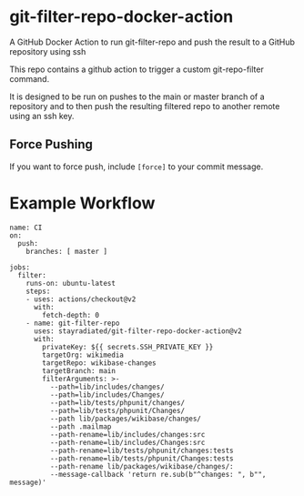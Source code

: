 # git-filter-repo-docker-action

A GitHub Docker Action to run git-filter-repo and push the result to a GitHub repository using ssh

This repo contains a github action to trigger a custom git-repo-filter command.

It is designed to be run on pushes to the main or master branch of a repository
and to then push the resulting filtered repo to another remote using an ssh key.

## Force Pushing

If you want to force push, include `[force]` to your commit message.

# Example Workflow

```
name: CI
on:
  push:
    branches: [ master ]

jobs:
  filter:
    runs-on: ubuntu-latest
    steps:
    - uses: actions/checkout@v2
      with:
        fetch-depth: 0
    - name: git-filter-repo
      uses: stayradiated/git-filter-repo-docker-action@v2
      with:
        privateKey: ${{ secrets.SSH_PRIVATE_KEY }}
        targetOrg: wikimedia
        targetRepo: wikibase-changes
        targetBranch: main
        filterArguments: >-
          --path=lib/includes/changes/
          --path=lib/includes/Changes/
          --path=lib/tests/phpunit/changes/
          --path=lib/tests/phpunit/Changes/
          --path lib/packages/wikibase/changes/
          --path .mailmap
          --path-rename=lib/includes/changes:src
          --path-rename=lib/includes/Changes:src
          --path-rename=lib/tests/phpunit/changes:tests
          --path-rename=lib/tests/phpunit/Changes:tests
          --path-rename lib/packages/wikibase/changes/:
          --message-callback 'return re.sub(b"^changes: ", b"", message)'
```
